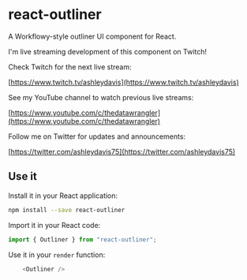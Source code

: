 # react-outliner

A Workflowy-style outliner UI component for React.

I'm live streaming development of this component on Twitch!

Check Twitch for the next live stream:

[https://www.twitch.tv/ashleydavis](https://www.twitch.tv/ashleydavis)

See my YouTube channel to watch previous live streams:

[https://www.youtube.com/c/thedatawrangler](https://www.youtube.com/c/thedatawrangler)

Follow me on Twitter for updates and announcements:

[https://twitter.com/ashleydavis75](https://twitter.com/ashleydavis75)

## Use it

Install it in your React application:

```bash
npm install --save react-outliner
```

Import it in your React code:

```javascript
import { Outliner } from "react-outliner";
```

Use it in your `render` function:

```javascript
    <Outliner />
```


